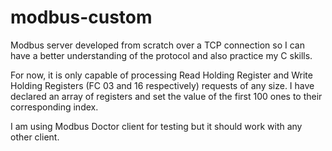# modbus-custom
Modbus server developed from scratch over a TCP connection so I can have a better understanding of the protocol and also practice my C skills.

For now, it is only capable of processing Read Holding Register and Write Holding Registers (FC 03 and 16 respectively) requests of any size. I have declared an array of registers and set the value of the first 100 ones to their corresponding index.

I am using Modbus Doctor client for testing but it should work with any other client.